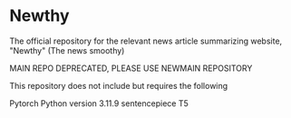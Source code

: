# Newthy
The official repository for the relevant news article summarizing website, "Newthy" (The news smoothy)

MAIN REPO DEPRECATED, PLEASE USE NEWMAIN REPOSITORY

This repository does not include but requires the following

Pytorch
Python version 3.11.9
sentencepiece
T5
